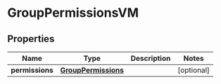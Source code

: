

# GroupPermissionsVM


## Properties

| Name | Type | Description | Notes |
|------------ | ------------- | ------------- | -------------|
|**permissions** | [**GroupPermissions**](GroupPermissions.md) |  |  [optional] |



